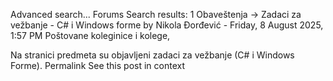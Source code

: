 Advanced search...
Forums
Search results: 1
Obaveštenja -> Zadaci za vežbanje - C# i Windows forme
by Nikola Đorđević - Friday, 8 August 2025, 1:57 PM
Poštovane koleginice i kolege,

Na stranici predmeta su objavljeni zadaci za vežbanje (C# i Windows Forme).
Permalink
See this post in context